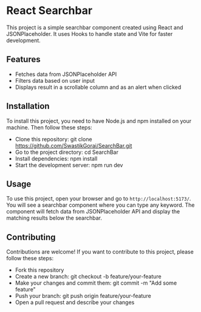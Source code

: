 # React Searchbar
This project is a simple searchbar component created using React and JSONPlaceholder. It uses Hooks to handle state and Vite for faster development.



## Features
* Fetches data from JSONPlaceholder API
* Filters data based on user input
* Displays result in a scrollable column and as an alert when clicked
## Installation
To install this project, you need to have Node.js and npm installed on your machine. Then follow these steps:

* Clone this repository: git clone https://github.com/SwastikGorai/SearchBar.git
* Go to the project directory: cd SearchBar
* Install dependencies: npm install
* Start the development server: npm run dev
## Usage
To use this project, open your browser and go to `http://localhost:5173/`. You will see a searchbar component where you can type any keyword. The component will fetch data from JSONPlaceholder API and display the matching results below the searchbar.

## Contributing
Contributions are welcome! If you want to contribute to this project, please follow these steps:

* Fork this repository
* Create a new branch: git checkout -b feature/your-feature
* Make your changes and commit them: git commit -m "Add some feature"
* Push your branch: git push origin feature/your-feature
* Open a pull request and describe your changes
